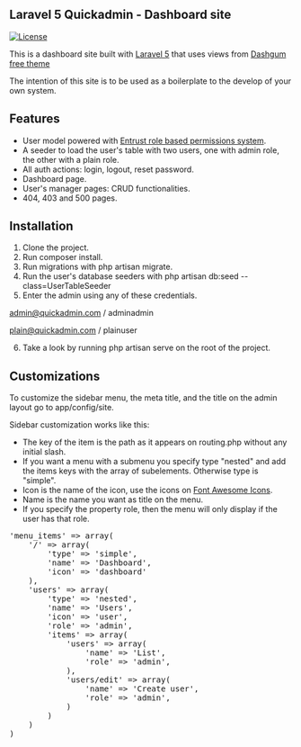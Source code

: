 ## Laravel 5 Quickadmin - Dashboard site

[![License](https://poser.pugx.org/laravel/framework/license.svg)](https://packagist.org/packages/laravel/framework)

This is a dashboard site built with [Laravel 5](https://github.com/laravel/laravel) that uses views from [Dashgum free theme](http://www.blacktie.co/2014/07/dashgum-free-dashboard/) 

The intention of this site is to be used as a boilerplate to the develop of your own system.

## Features

* User model powered with [Entrust role based permissions system](https://github.com/Zizaco/entrust/tree/laravel-5).
* A seeder to load the user's table with two users, one with admin role, the other with a plain role.
* All auth actions: login, logout, reset password.
* Dashboard page.
* User's manager pages: CRUD functionalities.
* 404, 403 and 500 pages.

## Installation

1. Clone the project.
2. Run composer install.
3. Run migrations with php artisan migrate.
4. Run the user's database seeders with php artisan db:seed --class=UserTableSeeder
5. Enter the admin using any of these credentials.

admin@quickadmin.com / adminadmin

plain@quickadmin.com / plainuser

6. Take a look by running php artisan serve on the root of the project.

## Customizations

To customize the sidebar menu, the meta title, and the title on the admin layout go to app/config/site.

Sidebar customization works like this:

* The key of the item is the path as it appears on routing.php without any initial slash.
* If you want a menu with a submenu you specify type "nested" and add the items keys with the array of subelements. Otherwise type is "simple".
* Icon is the name of the icon, use the icons on [Font Awesome Icons](http://fortawesome.github.io/Font-Awesome/icons/).
* Name is the name you want as title on the menu.
* If you specify the property role, then the menu will only display if the user has that role.

<pre>
'menu_items' => array(
    '/' => array(
        'type' => 'simple',
        'name' => 'Dashboard',
        'icon' => 'dashboard'
    ),
    'users' => array(
        'type' => 'nested',
        'name' => 'Users',
        'icon' => 'user',
        'role' => 'admin',
        'items' => array(
            'users' => array(
                'name' => 'List',
                'role' => 'admin',
            ),
            'users/edit' => array(
                'name' => 'Create user',
                'role' => 'admin',
            )
        )
    )
)
</pre>
